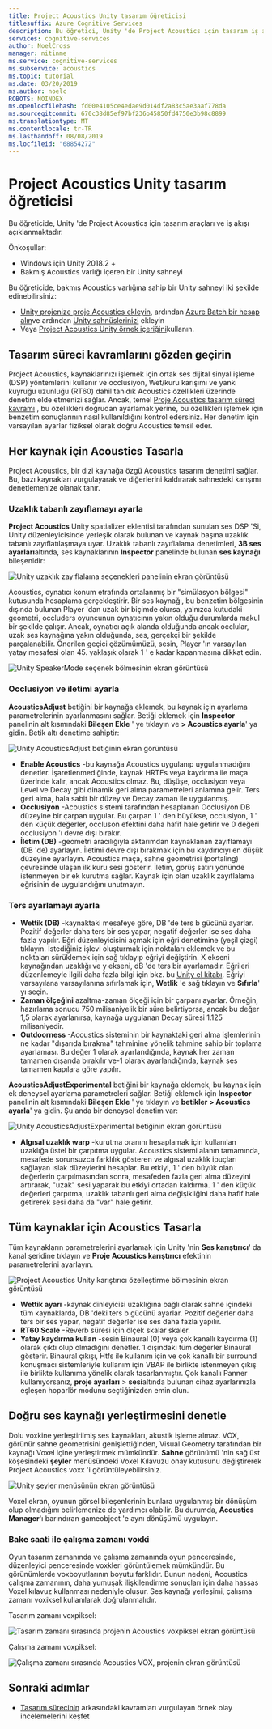 ```yaml
---
title: Project Acoustics Unity tasarım öğreticisi
titlesuffix: Azure Cognitive Services
description: Bu öğretici, Unity 'de Project Acoustics için tasarım iş akışını açıklar.
services: cognitive-services
author: NoelCross
manager: nitinme
ms.service: cognitive-services
ms.subservice: acoustics
ms.topic: tutorial
ms.date: 03/20/2019
ms.author: noelc
ROBOTS: NOINDEX
ms.openlocfilehash: fd00e4105ce4edae9d014df2a83c5ae3aaf778da
ms.sourcegitcommit: 670c38d85ef97bf236b45850fd4750e3b98c8899
ms.translationtype: MT
ms.contentlocale: tr-TR
ms.lasthandoff: 08/08/2019
ms.locfileid: "68854272"
---
```

# <a name="project-acoustics-unity-design-tutorial"></a>Project Acoustics Unity tasarım öğreticisi
Bu öğreticide, Unity 'de Project Acoustics için tasarım araçları ve iş akışı açıklanmaktadır.

Önkoşullar:
* Windows için Unity 2018.2 +
* Bakmış Acoustics varlığı içeren bir Unity sahneyi

Bu öğreticide, bakmış Acoustics varlığına sahip bir Unity sahneyi iki şekilde edinebilirsiniz:
* [Unity projenize proje Acoustics ekleyin](unity-integration.md), ardından [Azure Batch bir hesap alın](create-azure-account.md)ve ardından [Unity sahnüslerinizi](unity-baking.md) ekleyin
* Veya [Project Acoustics Unity örnek içeriğini](unity-quickstart.md)kullanın.

## <a name="review-design-process-concepts"></a>Tasarım süreci kavramlarını gözden geçirin
Project Acoustics, kaynaklarınızı işlemek için ortak ses dijital sinyal işleme (DSP) yöntemlerini kullanır ve occlusiyon, Wet/kuru karışımı ve yankı kuyruğu uzunluğu (RT60) dahil tanıdık Acoustics özellikleri üzerinde denetim elde etmenizi sağlar. Ancak, temel [Proje Acoustics tasarım süreci kavramı](design-process.md) , bu özellikleri doğrudan ayarlamak yerine, bu özellikleri işlemek için benzetim sonuçlarının nasıl kullanıldığını kontrol edersiniz. Her denetim için varsayılan ayarlar fiziksel olarak doğru Acoustics temsil eder.

## <a name="design-acoustics-for-each-source"></a>Her kaynak için Acoustics Tasarla
Project Acoustics, bir dizi kaynağa özgü Acoustics tasarım denetimi sağlar. Bu, bazı kaynakları vurgulayarak ve diğerlerini kaldırarak sahnedeki karışımı denetlemenize olanak tanır.

### <a name="adjust-distance-based-attenuation"></a>Uzaklık tabanlı zayıflamayı ayarla
**Project Acoustics** Unity spatializer eklentisi tarafından sunulan ses DSP 'Si, Unity düzenleyicisinde yerleşik olarak bulunan ve kaynak başına uzaklık tabanlı zayıflatılaşmaya uyar. Uzaklık tabanlı zayıflalama denetimleri, **3B ses ayarları**altında, ses kaynaklarının **Inspector** panelinde bulunan **ses kaynağı** bileşenidir:

![Unity uzaklık zayıflalama seçenekleri panelinin ekran görüntüsü](media/distance-attenuation.png)

Acoustics, oynatıcı konum etrafında ortalanmış bir "simülasyon bölgesi" kutusunda hesaplama gerçekleştirir. Bir ses kaynağı, bu benzetim bölgesinin dışında bulunan Player 'dan uzak bir biçimde olursa, yalnızca kutudaki geometri, occluders oyuncunun oynatıcının yakın olduğu durumlarda makul bir şekilde çalışır. Ancak, oynatıcı açık alanda olduğunda ancak occlular, uzak ses kaynağına yakın olduğunda, ses, gerçekçi bir şekilde parçalanabilir. Önerilen geçici çözümümüzü, sesin, Player 'ın varsayılan yatay mesafesi olan 45. yaklaşık olarak 1 ' e kadar kapanmasına dikkat edin.

![Unity SpeakerMode seçenek bölmesinin ekran görüntüsü](media/speaker-mode.png)

### <a name="adjust-occlusion-and-transmission"></a>Occlusiyon ve iletimi ayarla
**AcousticsAdjust** betiğini bir kaynağa eklemek, bu kaynak için ayarlama parametrelerinin ayarlanmasını sağlar. Betiği eklemek için **Inspector** panelinin alt kısmındaki **Bileşen Ekle** ' ye tıklayın ve **> Acoustics ayarla**' ya gidin. Betik altı denetime sahiptir:

![Unity AcousticsAdjust betiğinin ekran görüntüsü](media/acoustics-adjust.png)

* **Enable Acoustics** -bu kaynağa Acoustics uygulanıp uygulanmadığını denetler. İşaretlenmediğinde, kaynak HRTFs veya kaydırma ile maça üzerinde kalır, ancak Acoustics olmaz. Bu, düşüşe, occlusiyon veya Level ve Decay gibi dinamik geri alma parametreleri anlamına gelir. Ters geri alma, hala sabit bir düzey ve Decay zaman ile uygulanmış.
* **Occlusiyon** -Acoustics sistemi tarafından hesaplanan Occlusiyon DB düzeyine bir çarpan uygular. Bu çarpan 1 ' den büyükse, occlusiyon, 1 ' den küçük değerler, occluson efektini daha hafif hale getirir ve 0 değeri occlusiyon 'ı devre dışı bırakır.
* **İletim (DB)** -geometri aracılığıyla aktarımdan kaynaklanan zayıflamayı (DB 'de) ayarlayın. İletimi devre dışı bırakmak için bu kaydırıcıyı en düşük düzeyine ayarlayın. Acoustics maça, sahne geometrisi (portaling) çevresinde ulaşan ilk kuru sesi gösterir. İletim, görüş satırı yönünde istenmeyen bir ek kurutma sağlar. Kaynak için olan uzaklık zayıflalama eğrisinin de uygulandığını unutmayın.

### <a name="adjust-reverberation"></a>Ters ayarlamayı ayarla
* **Wettik (DB)** -kaynaktaki mesafeye göre, DB 'de ters b gücünü ayarlar. Pozitif değerler daha ters bir ses yapar, negatif değerler ise ses daha fazla yapılır. Eğri düzenleyicisini açmak için eğri denetimine (yeşil çizgi) tıklayın. İstediğiniz işlevi oluşturmak için noktaları eklemek ve bu noktaları sürüklemek için sağ tıklayıp eğriyi değiştirin. X ekseni kaynağından uzaklığı ve y ekseni, dB 'de ters bir ayarlamadır. Eğrileri düzenlemeyle ilgili daha fazla bilgi için bkz. bu [Unity el kitabı](https://docs.unity3d.com/Manual/EditingCurves.html). Eğriyi varsayılana varsayılanına sıfırlamak için, **Wetlik** 'e sağ tıklayın ve **Sıfırla**' yı seçin.
* **Zaman ölçeğini** azaltma-zaman ölçeği için bir çarpanı ayarlar. Örneğin, hazırlama sonucu 750 milisaniyelik bir süre belirtiyorsa, ancak bu değer 1,5 olarak ayarlanırsa, kaynağa uygulanan Decay süresi 1.125 milisaniyedir.
* **Outdoorness** -Acoustics sisteminin bir kaynaktaki geri alma işlemlerinin ne kadar "dışarıda bırakma" tahminine yönelik tahmine sahip bir toplama ayarlaması. Bu değer 1 olarak ayarlandığında, kaynak her zaman tamamen dışarıda bırakılır ve-1 olarak ayarlandığında, kaynak ses tamamen kapılara göre yapılır.

**AcousticsAdjustExperimental** betiğini bir kaynağa eklemek, bu kaynak için ek deneysel ayarlama parametreleri sağlar. Betiği eklemek için **Inspector** panelinin alt kısmındaki **Bileşen Ekle** ' ye tıklayın ve **betikler > Acoustics ayarla**' ya gidin. Şu anda bir deneysel denetim var:

![Unity AcousticsAdjustExperimental betiğinin ekran görüntüsü](media/acoustics-adjust-experimental.png)

* **Algısal uzaklık warp** -kurutma oranını hesaplamak için kullanılan uzaklığa üstel bir çarpıtma uygular. Acoustics sistemi alanın tamamında, mesafede sorunsuzca farklılık gösteren ve algısal uzaklık ipuçları sağlayan ıslak düzeylerini hesaplar. Bu etkiyi, 1 ' den büyük olan değerlerin çarpılmasından sonra, mesafeden fazla geri alma düzeyini artırarak, "uzak" sesi yaparak bu etkiyi ortadan kaldırma. 1 ' den küçük değerleri çarpıtma, uzaklık tabanlı geri alma değişikliğini daha hafif hale getirerek sesi daha da "var" hale getirir.

## <a name="design-acoustics-for-all-sources"></a>Tüm kaynaklar için Acoustics Tasarla
Tüm kaynakların parametrelerini ayarlamak için Unity 'nin **Ses karıştırıcı**' da kanal şeridine tıklayın ve **Proje Acoustics karıştırıcı** efektinin parametrelerini ayarlayın.

![Project Acoustics Unity karıştırıcı özelleştirme bölmesinin ekran görüntüsü](media/mixer-parameters.png)

* **Wettik ayarı** -kaynak dinleyicisi uzaklığına bağlı olarak sahne içindeki tüm kaynaklarda, DB 'deki ters b gücünü ayarlar. Pozitif değerler daha ters bir ses yapar, negatif değerler ise ses daha fazla yapılır.
* **RT60 Scale** -Reverb süresi için ölçek skalar skaler.
* **Yatay kaydırma kullan** -sesin Binaural (0) veya çok kanallı kaydırma (1) olarak çıktı olup olmadığını denetler. 1 dışındaki tüm değerler Binaural gösterir. Binaural çıkışı, Htfs ile kullanım için ve çok kanallı bir surround konuşmacı sistemleriyle kullanım için VBAP ile birlikte istenmeyen çıkış ile birlikte kullanıma yönelik olarak tasarlanmıştır. Çok kanallı Panner kullanıyorsanız, **proje ayarları** > **sesi**altında bulunan cihaz ayarlarınızla eşleşen hoparlör modunu seçtiğinizden emin olun.

## <a name="check-proper-sound-source-placement"></a>Doğru ses kaynağı yerleştirmesini denetle
Dolu voxkine yerleştirilmiş ses kaynakları, akustik işleme almaz. VOX, görünür sahne geometrisini genişlettiğinden, Visual Geometry tarafından bir kaynağı Voxel içine yerleştirmek mümkündür. **Sahne** görünümü 'nin sağ üst köşesindeki **şeyler** menüsündeki Voxel Kılavuzu onay kutusunu değiştirerek Project Acoustics voxx 'i görüntüleyebilirsiniz.

![Unity şeyler menüsünün ekran görüntüsü](media/gizmos-menu.png)  

Voxel ekran, oyunun görsel bileşenlerinin bunlara uygulanmış bir dönüşüm olup olmadığını belirlemenize de yardımcı olabilir. Bu durumda, **Acoustics Manager**'ı barındıran gameobject 'e aynı dönüşümü uygulayın.

### <a name="bake-time-vs-run-time-voxels"></a>Bake saati ile çalışma zamanı voxki
Oyun tasarım zamanında ve çalışma zamanında oyun penceresinde, düzenleyici penceresinde voxkleri görüntülemek mümkündür. Bu görünümlerde voxboyutlarının boyutu farklıdır. Bunun nedeni, Acoustics çalışma zamanının, daha yumuşak ilişkilendirme sonuçları için daha hassas Voxel kılavuz kullanması nedeniyle oluşur. Ses kaynağı yerleşimi, çalışma zamanı voxiksel kullanılarak doğrulanmalıdır.

Tasarım zamanı voxpiksel:

![Tasarım zamanı sırasında projenin Acoustics voxpiksel ekran görüntüsü](media/voxels-design-time.png)

Çalışma zamanı voxpiksel:

![Çalışma zamanı sırasında Acoustics VOX, projenin ekran görüntüsü](media/voxels-runtime.png)

## <a name="next-steps"></a>Sonraki adımlar
* [Tasarım sürecinin](design-process.md) arkasındaki kavramları vurgulayan örnek olay incelemelerini keşfet

